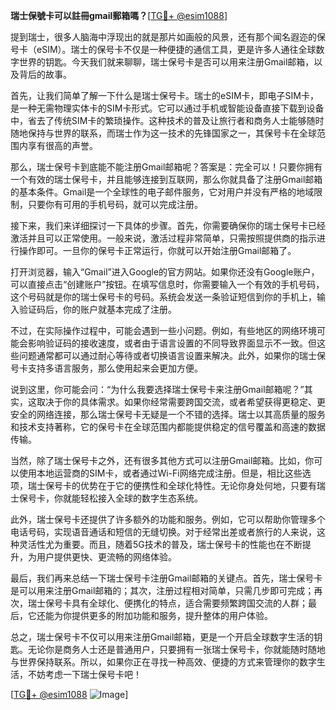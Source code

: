 **瑞士保號卡可以註冊gmail郵箱嗎？**[[TG💪+ @esim1088](https://t.me/s/esim1088)]

提到瑞士，很多人脑海中浮现出的就是那片如画般的风景，还有那个闻名遐迩的保号卡（eSIM）。瑞士的保号卡不仅是一种便捷的通信工具，更是许多人通往全球数字世界的钥匙。今天我们就来聊聊，瑞士保号卡是否可以用来注册Gmail邮箱，以及背后的故事。

首先，让我们简单了解一下什么是瑞士保号卡。瑞士的eSIM卡，即电子SIM卡，是一种无需物理实体卡的SIM卡形式。它可以通过手机或智能设备直接下载到设备中，省去了传统SIM卡的繁琐操作。这种技术的普及让旅行者和商务人士能够随时随地保持与世界的联系，而瑞士作为这一技术的先锋国家之一，其保号卡在全球范围内享有很高的声誉。

那么，瑞士保号卡到底能不能注册Gmail邮箱呢？答案是：完全可以！只要你拥有一个有效的瑞士保号卡，并且能够连接到互联网，那么你就具备了注册Gmail邮箱的基本条件。Gmail是一个全球性的电子邮件服务，它对用户并没有严格的地域限制，只要你有可用的手机号码，就可以完成注册。

接下来，我们来详细探讨一下具体的步骤。首先，你需要确保你的瑞士保号卡已经激活并且可以正常使用。一般来说，激活过程非常简单，只需按照提供商的指示进行操作即可。一旦你的保号卡正常运行，你就可以开始注册Gmail邮箱了。

打开浏览器，输入“Gmail”进入Google的官方网站。如果你还没有Google账户，可以直接点击“创建账户”按钮。在填写信息时，你需要输入一个有效的手机号码，这个号码就是你的瑞士保号卡的号码。系统会发送一条验证短信到你的手机上，输入验证码后，你的账户就基本完成了注册。

不过，在实际操作过程中，可能会遇到一些小问题。例如，有些地区的网络环境可能会影响验证码的接收速度，或者由于语言设置的不同导致界面显示不一致。但这些问题通常都可以通过耐心等待或者切换语言设置来解决。此外，如果你的瑞士保号卡支持多语言服务，那么使用起来会更加方便。

说到这里，你可能会问：“为什么我要选择瑞士保号卡来注册Gmail邮箱呢？”其实，这取决于你的具体需求。如果你经常需要跨国交流，或者希望获得更稳定、更安全的网络连接，那么瑞士保号卡无疑是一个不错的选择。瑞士以其高质量的服务和技术支持著称，它的保号卡在全球范围内都能提供稳定的信号覆盖和高速的数据传输。

当然，除了瑞士保号卡之外，还有很多其他方式可以注册Gmail邮箱。比如，你可以使用本地运营商的SIM卡，或者通过Wi-Fi网络完成注册。但是，相比这些选项，瑞士保号卡的优势在于它的便携性和全球化特性。无论你身处何地，只要有瑞士保号卡，你就能轻松接入全球的数字生态系统。

此外，瑞士保号卡还提供了许多额外的功能和服务。例如，它可以帮助你管理多个电话号码，实现语音通话和短信的无缝切换。对于经常出差或者旅行的人来说，这种灵活性尤为重要。而且，随着5G技术的普及，瑞士保号卡的性能也在不断提升，为用户提供更快、更流畅的网络体验。

最后，我们再来总结一下瑞士保号卡注册Gmail邮箱的关键点。首先，瑞士保号卡是可以用来注册Gmail邮箱的；其次，注册过程相对简单，只需几步即可完成；再次，瑞士保号卡具有全球化、便携化的特点，适合需要频繁跨国交流的人群；最后，它还能为你提供更多的附加功能和服务，提升整体的用户体验。

总之，瑞士保号卡不仅可以用来注册Gmail邮箱，更是一个开启全球数字生活的钥匙。无论你是商务人士还是普通用户，只要拥有一张瑞士保号卡，你就能随时随地与世界保持联系。所以，如果你正在寻找一种高效、便捷的方式来管理你的数字生活，不妨考虑一下瑞士保号卡吧！

[[TG💪+ @esim1088](https://t.me/s/esim1088) ![Image](https://i.postimg.cc/4NQfJmqS/Snipaste-2025-05-13-00-14-12.png)]